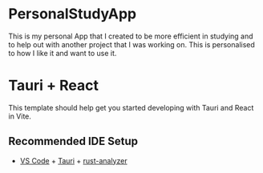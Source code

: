 # PersonalStudyApp
This is my personal App that I created to be more efficient in studying and to help out with another project that I was working on. This is personalised to how I like it and want to use it.
# Tauri + React

This template should help get you started developing with Tauri and React in Vite.

## Recommended IDE Setup

- [VS Code](https://code.visualstudio.com/) + [Tauri](https://marketplace.visualstudio.com/items?itemName=tauri-apps.tauri-vscode) + [rust-analyzer](https://marketplace.visualstudio.com/items?itemName=rust-lang.rust-analyzer)
